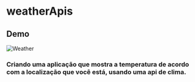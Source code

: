 # weatherApis
## Demo
![Weather](./assets/img/weathergif.gif)
### Criando uma aplicação que mostra a temperatura de acordo com a localização que você está, usando uma api de clima.
